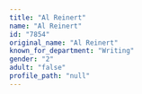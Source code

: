 ```yaml
---
title: "Al Reinert"
name: "Al Reinert"
id: "7854"
original_name: "Al Reinert"
known_for_department: "Writing"
gender: "2"
adult: "false"
profile_path: "null"
---
```

